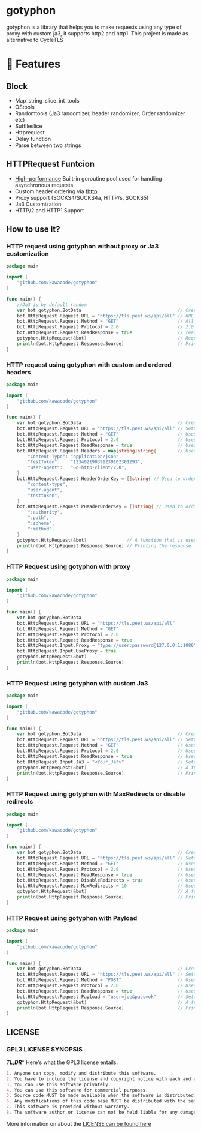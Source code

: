 # gotyphon
gotyphon is a library that helps you to make requests using any type of proxy with custom ja3, it supports http2 and http1. This project is made as alternative to CycleTLS

# 🚀 Features

## Block
- Map_string_slice_int_tools
- OStools
- Randomtools (Ja3 ranoomizer, header randomizer, Order randomizer etc)
- Sufflleslice
- Httprequest
- Delay function
- Parse between two strings

## HTTPRequest Funtcion
- [High-performance](#-performance) Built-in goroutine pool used for handling asynchronous requests
- Custom header ordering via [fhttp](https://github.com/useflyent/fhttp)
- Proxy support (SOCKS4/SOCKS4a, HTTP/s, SOCKS5)
- Ja3 Customization
- HTTP/2 and HTTP1 Support
## How to use it?
### HTTP request using gotyphon without proxy or Ja3 customization
```go
package main

import (
	"github.com/kawacode/gotyphon"
)

func main() {
	//Ja3 is by default random
	var bot gotyphon.BotData                                    // Creating struct
	bot.HttpRequest.Request.URL = "https://tls.peet.ws/api/all" // URL
	bot.HttpRequest.Request.Method = "GET"                      // All method that are supported by fhttp is here supported too
	bot.HttpRequest.Request.Protocol = 2.0                      // 2.0 and 1.1 supported
	bot.HttpRequest.Request.ReadResponse = true                 // readresponse is by default false
	gotyphon.HttpRequest(&bot)                                  // Request
	println(bot.HttpRequest.Response.Source)                    // Print response source code of the request
}

```
### HTTP request using gotyphon with custom and ordered headers
```go
package main

import (
	"github.com/kawacode/gotyphon"
)

func main() {
	var bot gotyphon.BotData                                    // Creating a variable called `bot` and setting it to the type `gotyphon.BotData`.
	bot.HttpRequest.Request.URL = "https://tls.peet.ws/api/all" // Setting the URL of the request.
	bot.HttpRequest.Request.Method = "GET"                      // Used to set the method of the request.
	bot.HttpRequest.Request.Protocol = 2.0                      // Used to set the protocol version of the request.
	bot.HttpRequest.Request.ReadResponse = true                 // Used to read the response from the server.
	bot.HttpRequest.Request.Headers = map[string]string{        // Used to add headers to the request.
		"Content-Type": "application/json",
		"TestToken":    "123492190391239102301293",
		"user-agent":   "Go-http-client/2.0",
	}
	bot.HttpRequest.Request.HeaderOrderKey = []string{ // Used to order the headers in the request.
		"content-type",
		"user-agent",
		"testtoken",
	}
	bot.HttpRequest.Request.PHeaderOrderKey = []string{ // Used to order the Pseudo headers in the request.
		":authority",
		":path",
		":scheme",
		":method",
	}
	gotyphon.HttpRequest(&bot)               // A function that is used to send a request to the server.
	println(bot.HttpRequest.Response.Source) // Printing the response from the server.
}

```
### HTTP Request using gotyphon with proxy
```go
package main

import (
	"github.com/kawacode/gotyphon"
)

func main() {
	var bot gotyphon.BotData                                            // Creating a variable called `bot` and setting it to the type `gotyphon.BotData`.
	bot.HttpRequest.Request.URL = "https://tls.peet.ws/api/all"         // Setting the URL of the request.
	bot.HttpRequest.Request.Method = "GET"                              // Used to set the method of the request.
	bot.HttpRequest.Request.Protocol = 2.0                              // Used to set the protocol version of the request.
	bot.HttpRequest.Request.ReadResponse = true                         // Used to read the response from the server.
	bot.HttpRequest.Input.Proxy = "type://user:password@127.0.0.1:1080" // Setting the proxy of the request. Supported types: "http", "https", "socks4", "socks4a", "socks5"
	bot.HttpRequest.Input.UseProxy = true                               // Used to tell the program to use the proxy.
	gotyphon.HttpRequest(&bot)                                          // A function that is used to send a request to the server.
	println(bot.HttpRequest.Response.Source)                            // Printing the response from the server.
}

```
### HTTP Request using gotyphon with custom Ja3
```go
package main

import (
	"github.com/kawacode/gotyphon"
)

func main() {
	var bot gotyphon.BotData                                    // Creating a variable called `bot` and setting it to the type `gotyphon.BotData`.
	bot.HttpRequest.Request.URL = "https://tls.peet.ws/api/all" // Setting the URL of the request.
	bot.HttpRequest.Request.Method = "GET"                      // Used to set the method of the request.
	bot.HttpRequest.Request.Protocol = 2.0                      // Used to set the protocol version of the request.
	bot.HttpRequest.Request.ReadResponse = true                 // Used to read the response from the server.
	bot.HttpRequest.Input.Ja3 = "<Your_Ja3>"                    // Setting the JA3 fingerprint of the request.
	gotyphon.HttpRequest(&bot)                                  // A function that is used to send a request to the server.
	println(bot.HttpRequest.Response.Source)                    // Printing the response from the server.
}

```
### HTTP Request using gotyphon with MaxRedirects or disable redirects
```go
package main

import (
	"github.com/kawacode/gotyphon"
)

func main() {
	var bot gotyphon.BotData                                    // Creating a variable called `bot` and setting it to the type `gotyphon.BotData`.
	bot.HttpRequest.Request.URL = "https://tls.peet.ws/api/all" // Setting the URL of the request.
	bot.HttpRequest.Request.Method = "GET"                      // Used to set the method of the request.
	bot.HttpRequest.Request.Protocol = 2.0                      // Used to set the protocol version of the request.
	bot.HttpRequest.Request.ReadResponse = true                 // Used to read the response from the server.
	bot.HttpRequest.Request.DisableRedirects = true             // Used to disable redirects from server.
	bot.HttpRequest.Request.MaxRedirects = 10                   // Used to set the max number of redirects allowed from server.
	gotyphon.HttpRequest(&bot)                                  // A function that is used to send a request to the server.
	println(bot.HttpRequest.Response.Source)                    // Printing the response from the server.
}

```
### HTTP Request using gotyphon with Payload
```go
package main

import (
	"github.com/kawacode/gotyphon"
)

func main() {
	var bot gotyphon.BotData                                    // Creating a variable called `bot` and setting it to the type `gotyphon.BotData`.
	bot.HttpRequest.Request.URL = "https://tls.peet.ws/api/all" // Setting the URL of the request.
	bot.HttpRequest.Request.Method = "POST"                     // Used to set the method of the request.
	bot.HttpRequest.Request.Protocol = 2.0                      // Used to set the protocol version of the request.
	bot.HttpRequest.Request.ReadResponse = true                 // Used to read the response from the server.
	bot.HttpRequest.Request.Payload = "user=joe&pass=ok"        // Setting the payload of the request.
	gotyphon.HttpRequest(&bot)                                  // A function that is used to send a request to the server.
	println(bot.HttpRequest.Response.Source)                    // Printing the response from the server.
}
```
## LICENSE
### GPL3 LICENSE SYNOPSIS

**_TL;DR_*** Here's what the GPL3 license entails:

```markdown
1. Anyone can copy, modify and distribute this software.
2. You have to include the license and copyright notice with each and every distribution.
3. You can use this software privately.
4. You can use this software for commercial purposes.
5. Source code MUST be made available when the software is distributed.
6. Any modifications of this code base MUST be distributed with the same license, GPLv3.
7. This software is provided without warranty.
8. The software author or license can not be held liable for any damages inflicted by the software.
```

More information on about the [LICENSE can be found here](http://choosealicense.com/licenses/gpl-3.0/)

